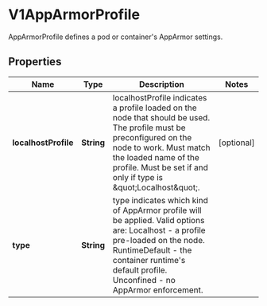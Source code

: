 

# V1AppArmorProfile

AppArmorProfile defines a pod or container's AppArmor settings.
## Properties

Name | Type | Description | Notes
------------ | ------------- | ------------- | -------------
**localhostProfile** | **String** | localhostProfile indicates a profile loaded on the node that should be used. The profile must be preconfigured on the node to work. Must match the loaded name of the profile. Must be set if and only if type is \&quot;Localhost\&quot;. |  [optional]
**type** | **String** | type indicates which kind of AppArmor profile will be applied. Valid options are:   Localhost - a profile pre-loaded on the node.   RuntimeDefault - the container runtime&#39;s default profile.   Unconfined - no AppArmor enforcement. | 




